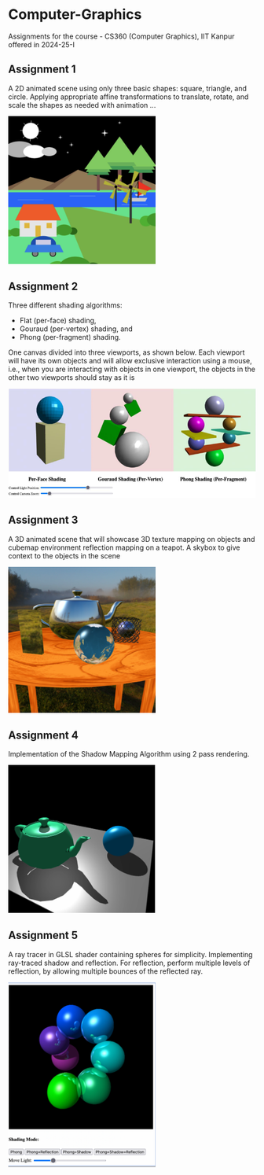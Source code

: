 # Computer-Graphics
Assignments for the course - CS360 (Computer Graphics), IIT Kanpur offered in 2024-25-I

<h2>Assignment 1</h2>
<p>
  A 2D animated scene using only three basic shapes: square, triangle, and circle. Applying appropriate affine transformations to translate, rotate, and scale the shapes as needed with animation ...
</p>
<img src="https://github.com/m0nil/CS360-Graphics/blob/main/images/assgn1.png" alt="2D Scene" width="300">

<h2>Assignment 2</h2>
<p>
  Three different shading algorithms: 
  <ul>
      <li>Flat (per-face) shading, </li>
      <li>Gouraud (per-vertex) shading, and </li>
      <li>Phong (per-fragment) shading.</li>
  </ul>
  One canvas divided into three viewports, as shown below. Each viewport will have its own objects and will allow exclusive interaction using a mouse, i.e., when you are interacting with objects in one viewport, the objects in the other two viewports should stay as it is
</p>
<img src="https://github.com/m0nil/CS360-Graphics/blob/main/images/assgn2.png" alt="Shading" width="600">

<h2>Assignment 3</h2>
<p>
  A 3D animated scene that will showcase 3D texture mapping on objects and cubemap environment reflection mapping on a teapot. A skybox to give context to the objects in the scene
</p>
<img src="https://github.com/m0nil/CS360-Graphics/blob/main/images/assgn3.png" alt="Reflection" width="300">

<h2>Assignment 4</h2>
<p>
  Implementation of the Shadow Mapping Algorithm using 2 pass rendering.
</p>
<img src="https://github.com/m0nil/CS360-Graphics/blob/main/images/assgn4.png" alt="Image-processor" width="300">

<h2>Assignment 5</h2>
<p>
  A ray tracer in GLSL shader containing spheres for simplicity. Implementing ray-traced shadow and reflection. For reflection, perform multiple levels of reflection, by allowing multiple bounces of the reflected ray.
</p>
<img src="https://github.com/m0nil/CS360-Graphics/blob/main/images/assgn5.png" alt="Ray-tracer" width="300">
